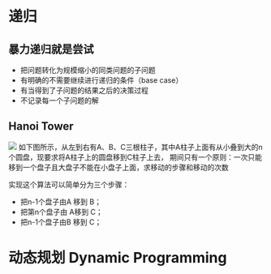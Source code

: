 # 递归
## 暴力递归就是尝试
- 把问题转化为规模缩小的同类问题的子问题
- 有明确的不需要继续进行递归的条件（base case）
- 有当得到了子问题的结果之后的决策过程
- 不记录每一个子问题的解

## Hanoi Tower

![](../../../../../../resources/image/algoruthm/hanoi_tower.gif)
如下图所示，从左到右有A、B、C三根柱子，其中A柱子上面有从小叠到大的n个圆盘，现要求将A柱子上的圆盘移到C柱子上去， 期间只有一个原则：一次只能移到一个盘子且大盘子不能在小盘子上面，求移动的步骤和移动的次数

实现这个算法可以简单分为三个步骤：

- 把n-1个盘子由A 移到 B；
- 把第n个盘子由 A移到 C；
- 把n-1个盘子由B 移到 C；

# 动态规划 Dynamic Programming
